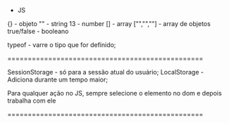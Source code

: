 * JS

{} - objeto
"" - string
13 - number
[] - array
["","",""] - array de objetos
true/false - booleano

typeof - varre o tipo que for definido;

================================================

SessionStorage - só para a sessão atual do usuário;
LocalStorage - Adiciona durante um tempo maior;


Para qualquer ação no JS, sempre selecione o elemento no dom e depois trabalha com ele

================================================

